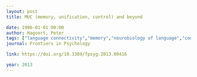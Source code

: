```yaml
---
layout: post
title: MUC (memory, unification, control) and beyond

date: 1996-01-01 00:00
author: Hagoort, Peter
tags: ["language connectivity","memory","neurobiology of language","control","unification"]
journal: Frontiers in Psychology

link: https://doi.org/10.3389/fpsyg.2013.00416

year: 2013
---
```



